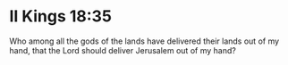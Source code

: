 # II Kings 18:35

Who among all the gods of the lands have delivered their lands out of my hand, that the Lord should deliver Jerusalem out of my hand?
